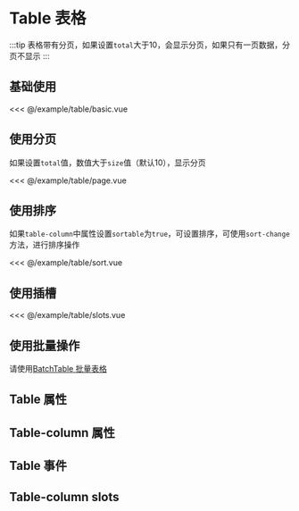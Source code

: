 # Table 表格

:::tip
  表格带有分页，如果设置`total`大于10，会显示分页，如果只有一页数据，分页不显示
:::

## 基础使用

<demo md src="table/basic">

<<< @/example/table/basic.vue
</demo>

## 使用分页

如果设置`total`值，数值大于`size`值（默认10），显示分页

<demo md src="table/page">

<<< @/example/table/page.vue
</demo>

## 使用排序

如果`table-column`中属性设置`sortable`为`true`，可设置排序，可使用`sort-change`方法，进行排序操作

<demo md src="table/sort">

<<< @/example/table/sort.vue
</demo>

## 使用插槽

<demo md src="table/slots">

<<< @/example/table/slots.vue
</demo>

## 使用批量操作

请使用[BatchTable 批量表格](batch-table.md)

## Table 属性

<v-table type="attrs" :data="[
  { attr :'table-column', dec: '表格列表', type: 'array', optional: '-', default: '[]' },
  { attr :'table-data', dec: '表格数据', type: 'array', optional: '-', default: '[]' },
  { attr :'modelValue / v-model', dec: '绑定的当前页数', type: 'number', optional: '-', default: 1 },
  { attr :'header-cell-style', dec: '表格头部样式', type: 'object', optional: '-', default: `{ background:'#f5f7fa', color:'#909399'}` },
  { attr :'total', dec: '数据的总条数', type: 'number', optional: '-', default: 9 },
  { attr :'size', dec: '每页显示的条数', type: 'number', optional: '-', default: 10 },
  { attr :'show-size', dec: '是否显示切换页码', type: 'boolean', optional: '-', default: false },
]" />

## Table-column 属性

<v-table type="attrs" :data="[
  { attr :'label', dec: '对应列的名字', type: 'string', optional: '-', default: '' },
  { attr :'prop', dec: '对应列的数据', type: 'string', optional: '-', default: '' },
  { attr :'width', dec: '对应列的宽度', type: 'string', optional: '-', default: '' },
  { attr :'minWidth', dec: '对应列的最小宽度', type: 'string', optional: '-', default: '' },
  { attr :'type', dec: '对应列的类型。 如果设置了selection则显示多选框, 如果设置了 expand 则显示为一个可展开的按钮', type: 'string', optional: 'selection / expand', default: '' },
  { attr :'sortable', dec: '对应列是否可以排序', type: 'boolean', optional: '-', default: 'false' },
  { attr :'show-overflow-tooltip', dec: '当内容过长被隐藏时显示 tooltip', type: 'boolean', optional: '-', default: 'true' },
  { attr :'fixed', dec: '列是否固定在左侧`left`或者右侧`right`, true 表示固定在左侧', type: 'string / boolean', optional: 'left / right /true', default: '' },
]" />

## Table 事件

<v-table type="event" :data="[
  { event :'current-change', dec: '当用户切换分页的触发该事件', callback: 'currengPage' },
  { event :'sort-change', dec: '点击排序触发', callback: '{ prop, order, sortType, currentPage, column, sortColumn }' },
]" />

## Table-column slots

<v-table type="slot" :data="[
  { name :'default', dec: '默认插槽', child: '-' },
  { name :'custom', dec: '自定义内容插槽', child: '-' },
  { name :'header', dec: '自定义表头插槽', child: '-' },
]" />
